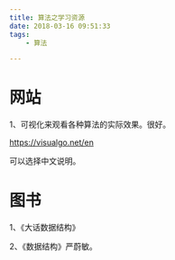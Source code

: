 ```yaml
---
title: 算法之学习资源
date: 2018-03-16 09:51:33
tags:
	- 算法

---
```




# 网站

1、可视化来观看各种算法的实际效果。很好。

https://visualgo.net/en

可以选择中文说明。





# 图书

1、《大话数据结构》

2、《数据结构》严蔚敏。

